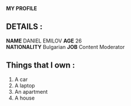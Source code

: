 **MY PROFILE**
## DETAILS :
**NAME** DANIEL EMILOV 
**AGE** 26  
**NATIONALITY** Bulgarian 
**JOB** Content Moderator

## Things that I own : 
1. A car 
2. A laptop
3. An apartment
4. A house 
